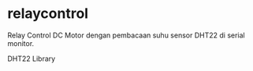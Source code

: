 # relaycontrol
Relay Control DC Motor dengan pembacaan suhu sensor DHT22 di serial monitor.

DHT22 Library 
